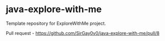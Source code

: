 # java-explore-with-me
Template repository for ExploreWithMe project.

Pull request - https://github.com/SirGay0v0/java-explore-with-me/pull/8